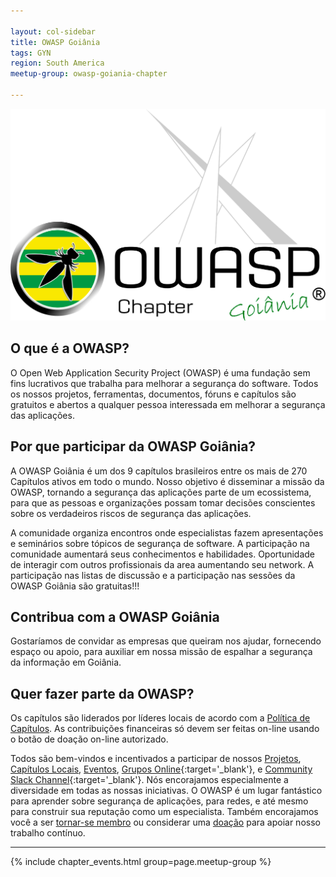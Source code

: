 ```yaml
---

layout: col-sidebar
title: OWASP Goiânia
tags: GYN
region: South America
meetup-group: owasp-goiania-chapter

---
```


![OWASP GYN](/assets/images/OWASP-GYN-OFFICIAL-LOGO.png)

## O que é a OWASP?
O Open Web Application Security Project (OWASP) é uma fundação sem fins lucrativos que trabalha para melhorar a segurança do software. Todos os nossos projetos, ferramentas, documentos, fóruns e capítulos são gratuitos e abertos a qualquer pessoa interessada em melhorar a segurança das aplicações. 


## Por que participar da OWASP Goiânia?
A OWASP Goiânia é um dos 9 capítulos brasileiros entre os mais de 270 Capítulos ativos em todo o mundo. Nosso objetivo é disseminar a missão da OWASP, tornando a segurança das aplicações parte de um ecossistema, para que as pessoas e organizações possam tomar decisões conscientes sobre os verdadeiros riscos de segurança das aplicações.


A comunidade organiza encontros onde especialistas fazem apresentações e seminários sobre tópicos de segurança de software.
A participação na comunidade aumentará seus conhecimentos e habilidades.
Oportunidade de interagir com outros profissionais da area aumentando seu network.
A participação nas listas de discussão e a participação nas sessões da OWASP Goiânia são gratuitas!!!

## Contribua com a OWASP Goiânia
Gostaríamos de convidar as empresas que queiram nos ajudar, fornecendo espaço ou apoio, para auxiliar em  nossa missão de espalhar a segurança da informação em Goiânia.

## Quer fazer parte da OWASP?
Os capítulos são liderados por líderes locais de acordo com a [Política de Capítulos](/www-policy/operational/chapters). As contribuições financeiras só devem ser feitas on-line usando o botão de doação on-line autorizado. 

Todos são bem-vindos e incentivados a participar de nossos [Projetos](/projects/), [Capítulos Locais](/chapters/), [Eventos](/events/), [Grupos Online](https://groups.google.com/a/owasp.com/){:target='_blank'}, e [Community Slack Channel](https://owasp.slack.com/){:target='_blank'}. Nós encorajamos especialmente a diversidade em todas as nossas iniciativas. O OWASP é um lugar fantástico para aprender sobre segurança de aplicações, para redes, e até mesmo para construir sua reputação como um especialista. Também encorajamos você a ser [tornar-se membro](/membership/) ou considerar uma [doação](/donate/) para apoiar nosso trabalho contínuo.

<!--Next Meeting/Event -->
---------------------
{% include chapter_events.html group=page.meetup-group %}
